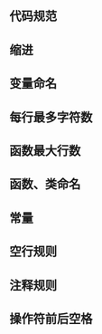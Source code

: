代码规范
-------
缩进
----
变量命名
-------
每行最多字符数
-------------
函数最大行数
-----------
函数、类命名
-----------
常量
----
空行规则
--------
注释规则
--------
操作符前后空格
-------------
